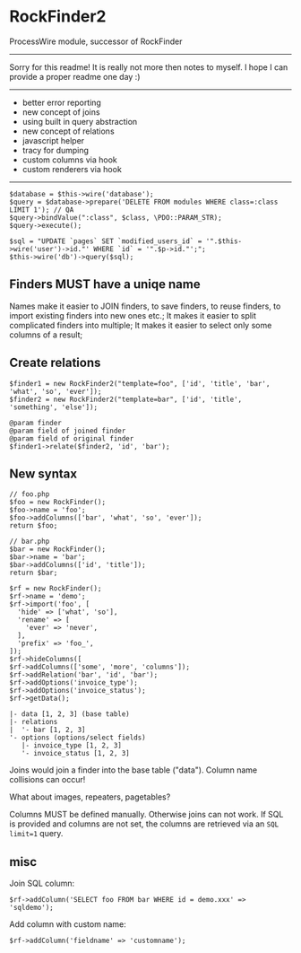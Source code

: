 # RockFinder2

ProcessWire module, successor of RockFinder



---

Sorry for this readme! It is really not more then notes to myself. I hope I can provide a proper readme one day :)

---











* better error reporting
* new concept of joins
* using built in query abstraction
* new concept of relations
* javascript helper
* tracy for dumping
* custom columns via hook
* custom renderers via hook

---

```
$database = $this->wire('database'); 
$query = $database->prepare('DELETE FROM modules WHERE class=:class LIMIT 1'); // QA
$query->bindValue(":class", $class, \PDO::PARAM_STR); 
$query->execute();
```

```
$sql = "UPDATE `pages` SET `modified_users_id` = '".$this->wire('user')->id."' WHERE `id` = '".$p->id."';";
$this->wire('db')->query($sql);
```

## Finders MUST have a uniqe name

Names make it easier to JOIN finders, to save finders, to reuse finders, to import existing finders into new ones etc.; It makes it easier to split complicated finders into multiple; It makes it easier to select only some columns of a result;

## Create relations

```
$finder1 = new RockFinder2("template=foo", ['id', 'title', 'bar', 'what', 'so', 'ever']);
$finder2 = new RockFinder2("template=bar", ['id', 'title', 'something', 'else']);

@param finder
@param field of joined finder
@param field of original finder
$finder1->relate($finder2, 'id', 'bar');
```

## New syntax

```
// foo.php
$foo = new RockFinder();
$foo->name = 'foo';
$foo->addColumns(['bar', 'what', 'so', 'ever']);
return $foo;
```

```
// bar.php
$bar = new RockFinder();
$bar->name = 'bar';
$bar->addColumns(['id', 'title']);
return $bar;
```

```
$rf = new RockFinder();
$rf->name = 'demo';
$rf->import('foo', [
  'hide' => ['what', 'so'],
  'rename' => [
    'ever' => 'never',
  ],
  'prefix' => 'foo_',
]);
$rf->hideColumns([
$rf->addColumns(['some', 'more', 'columns']);
$rf->addRelation('bar', 'id', 'bar');
$rf->addOptions('invoice_type');
$rf->addOptions('invoice_status');
$rf->getData();
```

```
|- data [1, 2, 3] (base table)
|- relations
|  '- bar [1, 2, 3]
'- options (options/select fields)
   |- invoice_type [1, 2, 3]
   '- invoice_status [1, 2, 3]
```

Joins would join a finder into the base table ("data"). Column name collisions can occur!

What about images, repeaters, pagetables?

Columns MUST be defined manually. Otherwise joins can not work. If SQL is provided and columns are not set, the columns are retrieved via an `SQL limit=1` query.

## misc

Join SQL column:

```
$rf->addColumn('SELECT foo FROM bar WHERE id = demo.xxx' => 'sqldemo');
```

Add column with custom name:

```
$rf->addColumn('fieldname' => 'customname');
```
